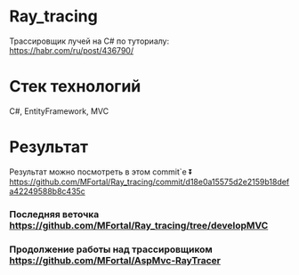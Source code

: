 # Ray_tracing
Трассировщик лучей на C# по туториалу: https://habr.com/ru/post/436790/

# Стек технологий
C#, EntityFramework, MVC

# Результат
Результат можно посмотреть в этом commit`e :arrow_double_down:  
https://github.com/MFortal/Ray_tracing/commit/d18e0a15575d2e2159b18defa42249588b8c435c

### Последняя веточка https://github.com/MFortal/Ray_tracing/tree/developMVC

### Продолжение работы над трассировщиком https://github.com/MFortal/AspMvc-RayTracer
